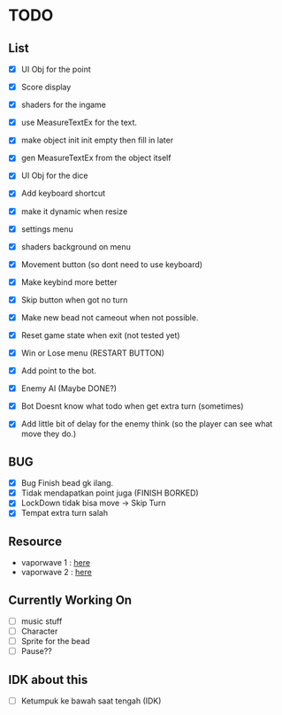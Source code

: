 # TODO

## List

- [x] UI Obj for the point
- [x] Score display
- [x] shaders for the ingame
- [x] use MeasureTextEx for the text.
- [x] make object init init empty then fill in later
- [x] gen MeasureTextEx from the object itself
- [x] UI Obj for the dice
- [x] Add keyboard shortcut
- [x] make it dynamic when resize
- [x] settings menu
- [x] shaders background on menu
- [x] Movement button (so dont need to use keyboard)
- [x] Make keybind more better
- [x] Skip button when got no turn
- [x] Make new bead not cameout when not possible.
- [x] Reset game state when exit (not tested yet)
- [x] Win or Lose menu (RESTART BUTTON)

- [x] Add point to the bot.
- [x] Enemy AI (Maybe DONE?)
- [x] Bot Doesnt know what todo when get extra turn (sometimes)
- [x] Add little bit of delay for the enemy think (so the player can see what move they do.)

## BUG

- [x] Bug Finish bead gk ilang.
- [x] Tidak mendapatkan point juga (FINISH BORKED)
- [x] LockDown tidak bisa move -> Skip Turn
- [x] Tempat extra turn salah

## Resource

- vaporwave 1 : [here](https://www.schemecolor.com/vaporwave.php)
- vaporwave 2 : [here](https://www.color-hex.com/color-palette/10221)


## Currently Working On

- [ ] music stuff
- [ ] Character
- [ ] Sprite for the bead
- [ ] Pause??

## IDK about this

- [ ] Ketumpuk ke bawah saat tengah (IDK)

